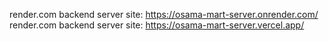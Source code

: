 render.com backend server site:  https://osama-mart-server.onrender.com/
render.com backend server site:  https://osama-mart-server.vercel.app/ 
